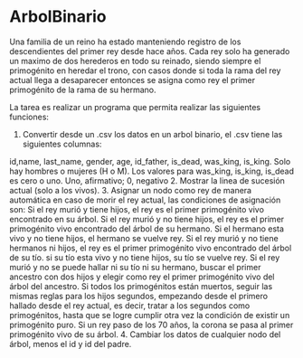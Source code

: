 # ArbolBinario

Una familia de un reino ha estado manteniendo registro de los descendientes del primer rey desde hace años. Cada rey solo ha generado un maximo de dos herederos en todo su reinado, siendo siempre el primogénito en heredar el trono, con casos donde si toda la rama del rey actual llega a desaparecer entonces se asigna como rey el primer primogénito de la rama de su hermano.

La tarea es realizar un programa que permita  realizar las siguientes funciones:

1. Convertir desde un .csv los datos en un arbol binario, el .csv tiene las siguientes columnas:

id,name, last_name, gender, age, id_father, is_dead, was_king, is_king.
Solo hay hombres o mujeres (H o M).
Los valores para was_king, is_king, is_dead es cero o uno. Uno, afirmativo; 0, negativo
2. Mostrar la linea de sucesión actual (solo a los vivos).
3. Asignar un nodo como rey de manera automática en caso de morir el rey actual, las condiciones de asignación son:
Si el rey murió y tiene hijos, el rey es el primer primogénito vivo encontrado en su árbol.
Si el rey murió y no tiene hijos, el rey es el primer primogénito vivo encontrado del árbol de su hermano.
Si el hermano esta vivo y no tiene hijos, el hermano se vuelve rey.
Si el rey murió y no tiene hermanos ni hijos, el rey es el primer primogénito vivo encontrado del árbol de su tío.
si su tío esta vivo y no tiene hijos, su tío se vuelve rey.
Si el rey murió y no se puede hallar ni su tío ni su hermano, buscar el primer ancestro con dos hijos y elegir como rey el primer primogénito vivo del árbol del ancestro.
Si todos los primogénitos están muertos, seguir las mismas reglas para los hijos segundos, empezando desde el primero hallado desde el rey actual, es decir, tratar a los segundos como primogénitos, hasta que se logre cumplir otra vez la condición de existir un primogénito puro.
Si un rey paso de los 70 años, la corona se pasa al primer primogénito vivo de su árbol.
4. Cambiar los datos de cualquier nodo del árbol, menos el id y id del padre.
